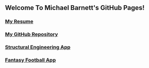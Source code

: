 ## Welcome To Michael Barnett's GitHub Pages!

### [My Resume](https://jekyllrb.com/)
### [My GitHub Repository](https://github.com/michaelbarnett17)
### [Structural Engineering App](https://structural-software.herokuapp.com/)
### [Fantasy Football App](http://www.fantasyfootball.michaelbarnett17.net/)
